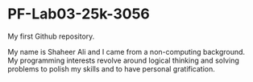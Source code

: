 # PF-Lab03-25k-3056
My first Github repository.

My name is Shaheer Ali and I came from a non-computing background.\
My programming interests revolve around logical thinking and solving problems to polish my skills and to have personal gratification.

